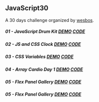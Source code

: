 ## **JavaScript30**

A 30 days challenge organized by [wesbos](https://github.com/wesbos/JavaScript30).  

##### 01 - JavaScript Drum Kit [DEMO](https://joannewsj.github.io/JavaScript30/01%20-%20JavaScript%20Drum%20Kit/) [CODE](https://github.com/joannewsj/JavaScript30/tree/main/01%20-%20JavaScript%20Drum%20Kit)  

##### 02 - JS and CSS Clock [DEMO](https://joannewsj.github.io/JavaScript30/02%20-%20JS%20and%20CSS%20Clock/) [CODE](https://github.com/joannewsj/JavaScript30/tree/main/02%20-%20JS%20and%20CSS%20Clock)  

##### 03 - CSS Variables [DEMO](https://joannewsj.github.io/JavaScript30/03%20-%20CSS%20Variables/) [CODE](https://github.com/joannewsj/JavaScript30/tree/main/03%20-%20CSS%20Variables)

##### 04 - Array Cardio Day 1 [DEMO](https://joannewsj.github.io/JavaScript30/04%20-%20Array%20Cardio%20Day%201/) [CODE](https://github.com/joannewsj/JavaScript30/tree/main/04%20-%20Array%20Cardio%20Day%201)

##### 05 - Flex Panel Gallery [DEMO](https://joannewsj.github.io/JavaScript30/05%20-%20Flex%20Panel%20Gallery/) [CODE](https://github.com/joannewsj/JavaScript30/tree/main/05%20-%20Flex%20Panel%20Gallery)

##### 05 - Flex Panel Gallery [DEMO](https://joannewsj.github.io/JavaScript30/06%20-%20Type%20Ahead/) [CODE](https://github.com/joannewsj/JavaScript30/tree/main/06%20-%20Type%20Ahead)
